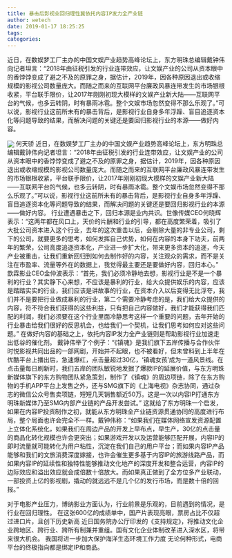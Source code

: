 ```yaml
---
title: 暴击后影视业回归理性冀依托内容IP发力全产业链
author: wetech
date: 2019-01-17 18:25:25
tags: 
categories: 
---
```

近日，在数娱梦工厂主办的中国文娱产业趋势高峰论坛上，东方明珠总编辑戴钟伟向记者坦言：“2018年由征税引发的行业连带效应，让文娱产业的公司从资本眼中的香饽饽变成了避之不及的原罪之身，据估计，2019年，因各种原因退出或收缩规模的影视公司数量庞大。而随之而来的互联网平台廉政风暴连带发生的市场银根收紧，平台联手限价，让2017年刚刚初现大模样的文娱产业新大陆——互联网平台的气候，也多云转阴，时有暴雨冰雹。整个文娱市场忽然变得不那么乐观了。”可以说，影视行业这前所未有的暴击背后，是影视行业自身多年浮躁、盲目追逐资本化等问题导致的结果，而解决问题的关键还是要回归影视行业的本源——做好内容。
<!-- more -->
<img align="center" border="0" src="https://imgcdn.yicai.com/uppics/images/2019/01/9693dd13e9b5180c0edb1bfc466562f2.jpg" />
何天骄
近日，在数娱梦工厂主办的中国文娱产业趋势高峰论坛上，东方明珠总编辑戴钟伟向记者坦言：“2018年由征税引发的行业连带效应，让文娱产业的公司从资本眼中的香饽饽变成了避之不及的原罪之身，据估计，2019年，因各种原因退出或收缩规模的影视公司数量庞大。而随之而来的互联网平台廉政风暴连带发生的市场银根收紧，平台联手限价，让2017年刚刚初现大模样的文娱产业新大陆——互联网平台的气候，也多云转阴，时有暴雨冰雹。整个文娱市场忽然变得不那么乐观了。”可以说，影视行业这前所未有的暴击背后，是影视行业自身多年浮躁、盲目追逐资本化等问题导致的结果，而解决问题的关键还是要回归影视行业的本源——做好内容。
行业遭遇暴击之下，回归本源是业内共识。世像传媒CEO何晓辉表示：“这两年都在风口上，天价的片酬和行业的引导，都在高度繁荣着，吸引了大批公司资本进入这个行业，去年的这次重击以后，会剔除大量的非专业公司，剩下的公司，就要更多的思考，如何发挥自己优势，如何在内容的本身下功夫，前两年的繁荣，公司高度追逐资本化，产业进一步扩大化，带来更多资本的追逐，今天产业被重击，让我们重新回归到如何去制作好的内容，关注观众的需求，而不是关注在市盈率、流量等外在的数据上，我觉得最主要还是要做好内容，回归本心。”
歆霖影业CEO金仲波表示：“首先，我们必须冷静地去想，影视行业是不是一个暴利的行业？其实静下心来想，不应该是暴利的行业，给大众提供娱乐的内容，应该是踏踏实实的行业，我们应该是讲故事的行业，在资本介入以后变得无比浮夸，我们并不是要把行业做成暴利的行业，第二个需要冷静考虑的是，我们给大众提供的内容，符不符合我们获得的这些利益，只有把自己内容做好，我们才能获得我们匹配的利润，我们必须要在这个行业里面冷静思考这样一个重要的问题，去年开始的行业暴击给我们很好的反思机会，也给我们一个契机，让我们思考如何应对这些问题。”
在做好内容的基础之上，依托内容IP发力全产业链则是帮助影视行业加速走出低谷的催化剂。
戴钟伟举了个例子：“《镇魂》是我们旗下五岸传播与合作伙伴时悦影视共同出品的一部网剧，开始并不起眼，也不被看好，但未曾料到上半年在优酷平台上播出后，急速爆红，点击量超过30亿，‘镇魂女孩’成为一道风景线。在点击量每日刷新时，我们五岸的团队敏锐地发掘了爆款IP的延展价值，与东方明珠新媒体旗下的东方购物团队紧急策划，制作了《镇魂》的周边项链，除了在东方购物的手机APP平台上发售之外，还与SMG旗下的《上海电视》杂志协同，通过杂志的微信公众号售卖项链，短短几天销售额近50万。这是一次以内容IP打通东方明珠新媒体乃至SMG内部产业链的产品开发尝试。”
这就给了东方明珠一个启发，如果在内容IP投资制作之初，就能从东方明珠全产业链资源贯通协同的高度进行布局，整个局面也许会完全不一样。戴钟伟称：“如果我们在媒体网络宣发资源配置上立体化系统化，如果我们在周边产品的开发上早布点，早生产，30亿的点击量的商品化转化规模也许会更突出；如果游戏开发以及运营能够匹配开展，内容IP的即时流量就可能转化为用户粘性，沉淀在我们自己的用户平台；而如果内容IP产品能够和我们的文旅消费深度嫁接，也许会催生更多基于内容IP的旅游线路产品，而如果内容IP的延续性和独特性能够推动文化地产的深度开发和整合运营，内容IP的边际效应和溢出效应就会成倍数十倍放大。而如果真正做到了全方位多产业联动，一部投资上亿的影视剧，撬动的就远远不是几个亿的发行市场，而是数十倍的回报。”
 
 
对于电影产业压力，博纳影业方面认为，行业前景是乐观的，目前遇到的情况，是行业在回归理性。
在这张600亿的成绩单中，国产片表现亮眼，票房占比不仅超过进口片，且创下历史新高
近日国务院办公厅印发的《支持规定》，将推动文化企业跨地区、跨行业、跨所有制兼并重组。国有文化企业体制改革进入深水区，将带来很大机会。
我国将进一步加大保护海洋生态环境工作力度
无论何种形式，电商平台的终极指向都是绑定IP和商品。

